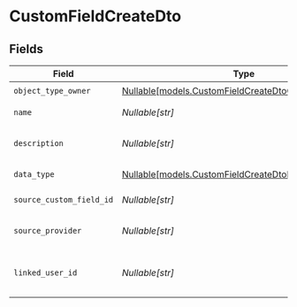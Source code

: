 # CustomFieldCreateDto


## Fields

| Field                                                                                                    | Type                                                                                                     | Required                                                                                                 | Description                                                                                              | Example                                                                                                  |
| -------------------------------------------------------------------------------------------------------- | -------------------------------------------------------------------------------------------------------- | -------------------------------------------------------------------------------------------------------- | -------------------------------------------------------------------------------------------------------- | -------------------------------------------------------------------------------------------------------- |
| `object_type_owner`                                                                                      | [Nullable[models.CustomFieldCreateDtoObjectTypeOwner]](../models/customfieldcreatedtoobjecttypeowner.md) | :heavy_check_mark:                                                                                       | N/A                                                                                                      | company                                                                                                  |
| `name`                                                                                                   | *Nullable[str]*                                                                                          | :heavy_check_mark:                                                                                       | The name of the custom field                                                                             | my_favorite_dish                                                                                         |
| `description`                                                                                            | *Nullable[str]*                                                                                          | :heavy_check_mark:                                                                                       | The description of the custom field                                                                      | Favorite Dish                                                                                            |
| `data_type`                                                                                              | [Nullable[models.CustomFieldCreateDtoDataType]](../models/customfieldcreatedtodatatype.md)               | :heavy_check_mark:                                                                                       | The data type of the custom field                                                                        | string                                                                                                   |
| `source_custom_field_id`                                                                                 | *Nullable[str]*                                                                                          | :heavy_check_mark:                                                                                       | The source custom field ID                                                                               | id_1                                                                                                     |
| `source_provider`                                                                                        | *Nullable[str]*                                                                                          | :heavy_check_mark:                                                                                       | The name of the source software/provider                                                                 | hubspot                                                                                                  |
| `linked_user_id`                                                                                         | *Nullable[str]*                                                                                          | :heavy_check_mark:                                                                                       | The linked user ID                                                                                       | 801f9ede-c698-4e66-a7fc-48d19eebaa4f                                                                     |